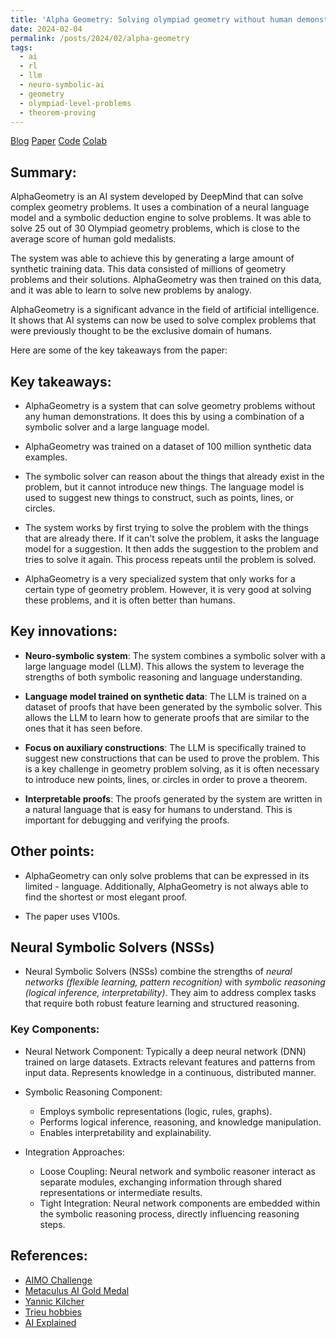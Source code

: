 ```yaml
---
title: 'Alpha Geometry: Solving olympiad geometry without human demonstrations.'
date: 2024-02-04
permalink: /posts/2024/02/alpha-geometry
tags:
  - ai
  - rl
  - llm
  - neuro-symbolic-ai
  - geometry
  - olympiad-level-problems
  - theorem-proving
---
```


[Blog](https://deepmind.google/discover/blog/alphageometry-an-olympiad-level-ai-system-for-geometry/)
[Paper](https://www.nature.com/articles/s41586-023-06747-5)
[Code](https://github.com/google-deepmind/alphageometry)
[Colab](https://colab.research.google.com/drive/1Pm6xDh4LC7XRtaCxGBa6EGyMP_i16bTQ#scrollTo=uZKtS8u1oIpA)

## Summary:
AlphaGeometry is an AI system developed by DeepMind that can solve complex geometry problems. It uses a combination of a neural language model and a symbolic deduction engine to solve problems. It was able to solve 25 out of 30 Olympiad geometry problems, which is close to the average score of human gold medalists.

The system was able to achieve this by generating a large amount of synthetic training data. This data consisted of millions of geometry problems and their solutions. AlphaGeometry was then trained on this data, and it was able to learn to solve new problems by analogy.

AlphaGeometry is a significant advance in the field of artificial intelligence. It shows that AI systems can now be used to solve complex problems that were previously thought to be the exclusive domain of humans.

Here are some of the key takeaways from the paper:

## Key takeaways:

- AlphaGeometry is a system that can solve geometry problems without any human demonstrations. It does this by using a combination of a symbolic solver and a large language model.

- AlphaGeometry was trained on a dataset of 100 million synthetic data examples.

- The symbolic solver can reason about the things that already exist in the problem, but it cannot introduce new things. The language model is used to suggest new things to construct, such as points, lines, or circles.

- The system works by first trying to solve the problem with the things that are already there. If it can't solve the problem, it asks the language model for a suggestion. It then adds the suggestion to the problem and tries to solve it again. This process repeats until the problem is solved.

- AlphaGeometry is a very specialized system that only works for a certain type of geometry problem. However, it is very good at solving these problems, and it is often better than humans.

## Key innovations:

- **Neuro-symbolic system**: The system combines a symbolic solver with a large language model (LLM). This allows the system to leverage the strengths of both symbolic reasoning and language understanding.

- **Language model trained on synthetic data**: The LLM is trained on a dataset of proofs that have been generated by the symbolic solver. This allows the LLM to learn how to generate proofs that are similar to the ones that it has seen before.

- **Focus on auxiliary constructions**: The LLM is specifically trained to suggest new constructions that can be used to prove the problem. This is a key challenge in geometry problem solving, as it is often necessary to introduce new points, lines, or circles in order to prove a theorem.

- **Interpretable proofs**: The proofs generated by the system are written in a natural language that is easy for humans to understand. This is important for debugging and verifying the proofs.

## Other points:

- AlphaGeometry can only solve problems that can be expressed in its limited - language. Additionally, AlphaGeometry is not always able to find the shortest or most elegant proof.

- The paper uses V100s.

## Neural Symbolic Solvers (NSSs)

- Neural Symbolic Solvers (NSSs) combine the strengths of *neural networks (flexible learning, pattern recognition)* with *symbolic reasoning (logical inference, interpretability)*. They aim to address complex tasks that require both robust feature learning and structured reasoning.

### Key Components:

- Neural Network Component: Typically a deep neural network (DNN) trained on large datasets. Extracts relevant features and patterns from input data.
Represents knowledge in a continuous, distributed manner.

- Symbolic Reasoning Component:
  - Employs symbolic representations (logic, rules, graphs).
  - Performs logical inference, reasoning, and knowledge manipulation.
  - Enables interpretability and explainability.

- Integration Approaches:
  - Loose Coupling: Neural network and symbolic reasoner interact as separate modules, exchanging information through shared representations or intermediate results.
  - Tight Integration: Neural network components are embedded within the symbolic reasoning process, directly influencing reasoning steps.


  
## References:
- [AIMO Challenge](https://aimoprize.com/)
- [Metaculus AI Gold Medal](https://www.metaculus.com/questions/6728/ai-wins-imo-gold-medal/)
- [Yannic Kilcher](https://www.youtube.com/watch?v=ZNK4nfgNQpM&t=1451s)
- [Trieu hobbies](https://www.youtube.com/watch?v=TuZhU1CiC0k)
- [AI Explained](https://www.youtube.com/watch?v=dOplrIJEYBo&t=531s)

